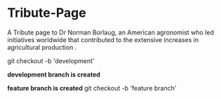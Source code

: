 # Tribute-Page
A Tribute page to Dr Norman Borlaug, an American agronomist who led initiatives worldwide that contributed to the extensive increases in agricultural production .

 

git checkout -b 'development'

**development branch is created**

**feature branch is created**
git checkout -b 'feature branch'
